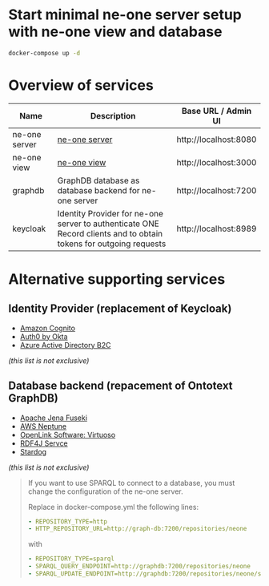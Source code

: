 # Start minimal ne-one server setup with ne-one view and database
```bash
docker-compose up -d
```

# Overview of services

| Name | Description | Base URL / Admin UI |
|-|-|-|
| ne-one server | [ne-one server](https://git.openlogisticsfoundation.org/wg-digitalaircargo/ne-one) | http://localhost:8080 |
| ne-one view | [ne-one view](https://git.openlogisticsfoundation.org/wg-digitalaircargo/ne-one-view) | http://localhost:3000 |
| graphdb | GraphDB database as database backend for ne-one server | http://localhost:7200 |
| keycloak | Identity Provider for ne-one server to authenticate ONE Record clients and to obtain tokens for outgoing requests | http://localhost:8989 |

# Alternative supporting services

## Identity Provider (replacement of Keycloak)

- [Amazon Cognito](https://aws.amazon.com/de/cognito/)
- [Auth0 by Okta](https://auth0.com/de/features/machine-to-machine)
- [Azure Active Directory B2C](https://learn.microsoft.com/en-us/azure/active-directory-b2c/overview)

_(this list is not exclusive)_

## Database backend (repacement of Ontotext GraphDB)

- [Apache Jena Fuseki](https://jena.apache.org/documentation/fuseki2/)
- [AWS Neptune](https://aws.amazon.com/de/neptune/)
- [OpenLink Software: Virtuoso](https://virtuoso.openlinksw.com/)
- [RDF4J Servce](https://rdf4j.org/documentation/tools/server-workbench/)
- [Stardog](https://www.stardog.com/)

_(this list is not exclusive)_

> If you want to use SPARQL to connect to a database, you must change
> the configuration of the ne-one server.
> 
> Replace in docker-compose.yml the following lines:
> ```yaml
> - REPOSITORY_TYPE=http
> - HTTP_REPOSITORY_URL=http://graph-db:7200/repositories/neone
> ```
> with
> ```yaml
> - REPOSITORY_TYPE=sparql
> - SPARQL_QUERY_ENDPOINT=http://graphdb:7200/repositories/neone
> - SPARQL_UPDATE_ENDPOINT=http://graphdb:7200/repositories/neone/statements
> ```
